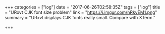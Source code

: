 +++
categories = ["log"]
date = "2017-06-26T02:58:35Z"
tags = ["log"]
title = "URxvt CJK font size problem"
link = "https://i.imgur.com/nRkvEM1.png"
summary = "URxvt displays CJK fonts really small. Compare with XTerm."

+++
